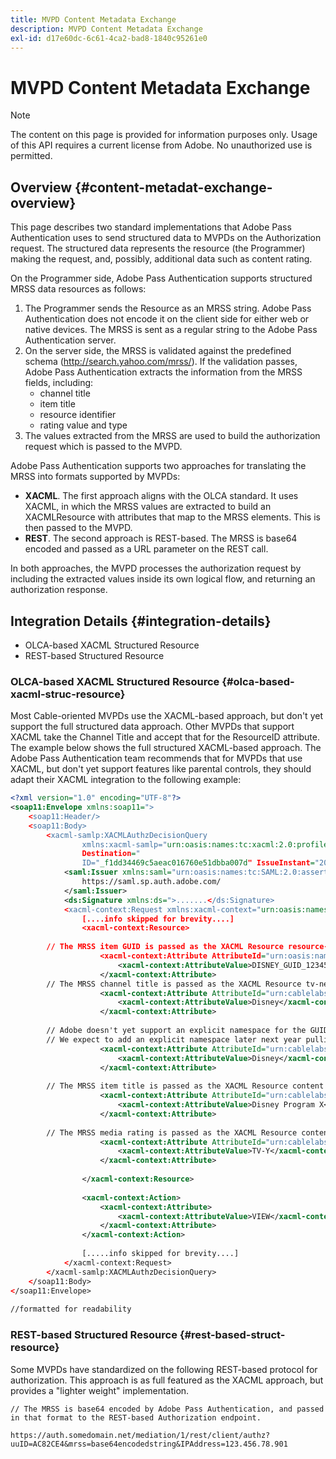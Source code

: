 ```yaml
---
title: MVPD Content Metadata Exchange
description: MVPD Content Metadata Exchange
exl-id: d17e60dc-6c61-4ca2-bad8-1840c95261e0
---
```

# MVPD Content Metadata Exchange

>[!NOTE]
>
>The content on this page is provided for information purposes only. Usage of this API requires a current license from Adobe. No unauthorized use is permitted.

## Overview {#content-metadat-exchange-overview}

This page describes two standard implementations that Adobe Pass Authentication uses to send structured data to MVPDs on the Authorization request.  The structured data represents the resource (the Programmer) making the request, and, possibly, additional data such as content rating. 

On the Programmer side, Adobe Pass Authentication supports structured MRSS data resources as follows:

1. The Programmer sends the Resource as an MRSS string. Adobe Pass Authentication does not encode it on the client side for either web or native devices. The MRSS is sent as a regular string to the Adobe Pass Authentication server.
1. On the server side, the MRSS is validated against the predefined schema (http://search.yahoo.com/mrss/).  If the validation passes, Adobe Pass Authentication extracts the information from the MRSS fields, including:
    * channel title
    * item title
    * resource identifier
    * rating value and type
1. The values extracted from the MRSS are used to build the authorization request which is passed to the MVPD. 

Adobe Pass Authentication supports two approaches for translating the MRSS into formats supported by MVPDs:

* **XACML**.  The first approach aligns with the OLCA standard.  It uses XACML, in which the MRSS values are extracted  to build an XACMLResource with attributes that map to the MRSS elements.  This is then passed to the MVPD.  
* **REST**.  The second approach is REST-based.  The MRSS is base64 encoded and passed as a URL parameter on the REST call.

In both approaches, the MVPD processes the authorization request by including the extracted values inside its own logical flow, and returning an authorization response. 

## Integration Details {#integration-details}

* OLCA-based XACML Structured Resource
* REST-based Structured Resource

### OLCA-based XACML Structured Resource {#olca-based-xacml-struc-resource}

Most Cable-oriented MVPDs use the XACML-based approach, but don't yet support the full structured data approach.  Other MVPDs that support XACML take the Channel Title and accept that for the ResourceID attribute. The example below shows the full structured XACML-based approach. The Adobe Pass Authentication team recommends that for MVPDs that use XACML, but don't yet support features like parental controls, they should adapt their XACML integration to the following example:

```XML
<?xml version="1.0" encoding="UTF-8"?>
<soap11:Envelope xmlns:soap11=">
    <soap11:Header/>
    <soap11:Body>
        <xacml-samlp:XACMLAuthzDecisionQuery
                xmlns:xacml-samlp="urn:oasis:names:tc:xacml:2.0:profile:saml2.0:v2:schema:protocol"
                Destination="
                ID="_f1dd34469c5aeac016760e51dbba007d" IssueInstant="2012-06-26T16:30:24.879Z" Version="2.0">
            <saml:Issuer xmlns:saml="urn:oasis:names:tc:SAML:2.0:assertion">
                https://saml.sp.auth.adobe.com/
            </saml:Issuer>
            <ds:Signature xmlns:ds=">.......</ds:Signature>
            <xacml-context:Request xmlns:xacml-context="urn:oasis:names:tc:xacml:2.0:context:schema:os">
                [....info skipped for brevity....]
                <xacml-context:Resource>
 
        // The MRSS item GUID is passed as the XACML Resource resource-id
                    <xacml-context:Attribute AttributeId="urn:oasis:names:tc:xacml:1.0:resource:resource-id">
                        <xacml-context:AttributeValue>DISNEY_GUID_12345</xacml-context:AttributeValue>
                    </xacml-context:Attribute>
        // The MRSS channel title is passed as the XACML Resource tv-network
                    <xacml-context:Attribute AttributeId="urn:cablelabs:ocla:1.0:attribute:content:tv-network">
                        <xacml-context:AttributeValue>Disney</xacml-context:AttributeValue>
                    </xacml-context:Attribute>
 
        // Adobe doesn't yet support an explicit namespace for the GUID, so we reuse the channel title as the GUID.  
        // We expect to add an explicit namespace later next year pulling it from the GUID scheme attribute.
                    <xacml-context:Attribute AttributeId="urn:cablelabs:ocla:1.0:attribute:content:id:namespace">
                        <xacml-context:AttributeValue>Disney</xacml-context:AttributeValue>
                    </xacml-context:Attribute>
 
        // The MRSS item title is passed as the XACML Resource content title
                    <xacml-context:Attribute AttributeId="urn:cablelabs:ocla:1.0:attribute:content:title">
                        <xacml-context:AttributeValue>Disney Program X</xacml-context:AttributeValue>
                    </xacml-context:Attribute>
 
        // The MRSS media rating is passed as the XACML Resource content rating 
                    <xacml-context:Attribute AttributeId="urn:cablelabs:ocla:1.0:attribute:content:rating:vchip">
                        <xacml-context:AttributeValue>TV-Y</xacml-context:AttributeValue>
                    </xacml-context:Attribute>
 
                </xacml-context:Resource>
 
                <xacml-context:Action>
                    <xacml-context:Attribute>
                        <xacml-context:AttributeValue>VIEW</xacml-context:AttributeValue>
                    </xacml-context:Attribute>
                </xacml-context:Action>
 
                [.....info skipped for brevity....]
            </xacml-context:Request>
        </xacml-samlp:XACMLAuthzDecisionQuery>
    </soap11:Body>
</soap11:Envelope>
 
//formatted for readability

```

### REST-based Structured Resource {#rest-based-struct-resource}

Some MVPDs have standardized on the following REST-based protocol for authorization. This approach is as full featured as the XACML approach, but provides a "lighter weight" implementation.   

`// The MRSS is base64 encoded by Adobe Pass Authentication, and passed in that format to the REST-based Authorization endpoint.`
 
`https://auth.somedomain.net/mediation/1/rest/client/authz?uuID=AC82CE4&mrss=base64encodedstring&IPAddress=123.456.78.901`

<!--
>[!RELATEDINFORMATION]
>* [User Metadata Exchange](/help/authentication/mvpd-user-metadata-exchng.md)
>* [Logout](/help/authentication/usecase-mvpd-logout.md)
>* [Programmer Integration Guide: Identifying Protected Resources](/help/authentication/identify-protected-resources.md)
>* [Programmer Integration Guide: User Metadata Exchange](/help/authentication/user-metadata.md)
-->
